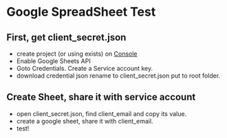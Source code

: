 # Google SpreadSheet Test

## First, get client_secret.json
- create project (or using exists) on [Console](https://console.developers.google.com/apis/dashboard)
- Enable Google Sheets API
- Goto Credentials. Create a Service account key.
- download credential json rename to client_secret.json put to root folder.

## Create Sheet, share it with service account
- open client_secret.json, find client_email and copy its value.
- create a google sheet, share it with client_email.
- test!